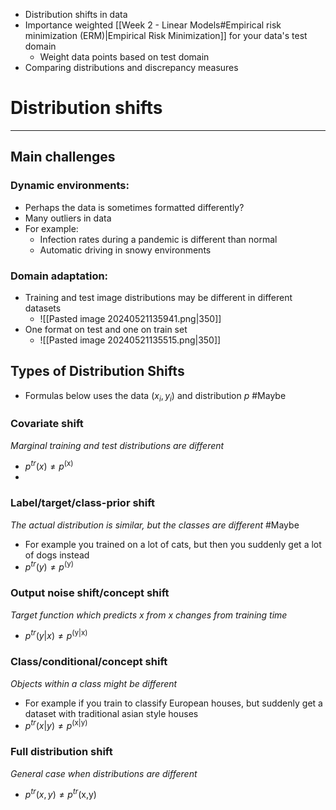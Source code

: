 
* Distribution shifts in data
* Importance weighted [[Week 2 - Linear Models#Empirical risk minimization (ERM)|Empirical Risk Minimization]] for your data's test domain
	* Weight data points based on test domain
* Comparing distributions and discrepancy measures

# Distribution shifts
---

## Main challenges
### Dynamic environments:
* Perhaps the data is sometimes formatted differently?
* Many outliers in data
* For example:
	* Infection rates during a pandemic is different than normal
	* Automatic driving in snowy environments

### Domain adaptation:
* Training and test image distributions may be different in different datasets
	* ![[Pasted image 20240521135941.png|350]]
* One format on test and one on train set
	* ![[Pasted image 20240521135515.png|350]]

## Types of Distribution Shifts

* Formulas below uses the data ${(x_{i},y_{i})}$ and distribution $p$ #Maybe

### Covariate shift
_Marginal training and test distributions are different_
* $p^{tr}(x)\neq p^\text{(x)}$
* 

### Label/target/class-prior shift
_The actual distribution is similar, but the classes are different_ #Maybe
* For example you trained on a lot of cats, but then you suddenly get a lot of dogs instead
* $p^{tr}(y)\neq p^\text{(y)}$

### Output noise shift/concept shift
_Target function which predicts x from x changes from training time_
*  $p^{tr}(y|x)\neq p^\text{(y|x)}$

### Class/conditional/concept shift
_Objects within a class might be different_
* For example if you train to classify European houses, but suddenly get a dataset with traditional asian style houses
* $p^{tr}(x|y)\neq p^\text{(x|y)}$

### Full distribution shift
_General case when distributions are different_
* $p^{tr}(x,y)\neq p^{tr}\text{(x,y)}$